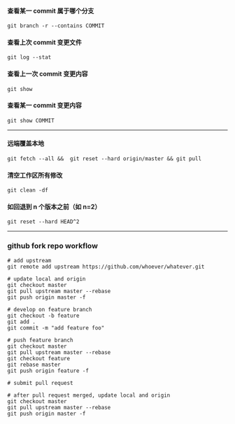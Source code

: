 #### 查看某一 commit 属于哪个分支
```
git branch -r --contains COMMIT
```

#### 查看上次 commit 变更文件
```
git log --stat
```

#### 查看上一次 commit 变更内容
```
git show
```

#### 查看某一 commit 变更内容
```
git show COMMIT
```

---

#### 远端覆盖本地
```
git fetch --all &&  git reset --hard origin/master && git pull
```

#### 清空工作区所有修改
```
git clean -df
```

#### 如回退到 n 个版本之前（如 n=2）
```
git reset --hard HEAD^2
```

---

### github fork repo workflow
```
# add upstream
git remote add upstream https://github.com/whoever/whatever.git

# update local and origin
git checkout master
git pull upstream master --rebase
git push origin master -f

# develop on feature branch
git checkout -b feature
git add .
git commit -m "add feature foo"

# push feature branch
git checkout master
git pull upstream master --rebase
git checkout feature
git rebase master
git push origin feature -f

# submit pull request

# after pull request merged, update local and origin
git checkout master
git pull upstream master --rebase
git push origin master -f
```